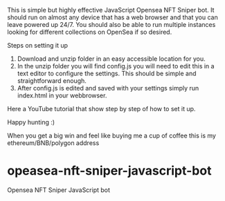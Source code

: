 This is simple but highly effective JavaScript Opensea NFT Sniper bot. It should run on almost any device that has a web browser and that you can leave powered up 24/7. You should also be able to run multiple instances looking for different collections on OpenSea if so desired. 

Steps on setting it up
<ol><li>
Download and unzip folder in an easy accessible location for you.
</li><li>
In the unzip folder you will find config.js you will need to edit this in a text editor to configure the settings. This should be simple and straightforward enough.
</li><li>
After config.js is edited and saved with your settings simply run index.html in your webbrowser. 
</li></ol>
Here a YouTube tutorial that show step by step of how to set it up.

Happy hunting :)

When you get a big win and feel like buying me a cup of coffee this is my ethereum/BNB/polygon address







# opeasea-nft-sniper-javascript-bot
Opensea NFT Sniper JavaScript bot
